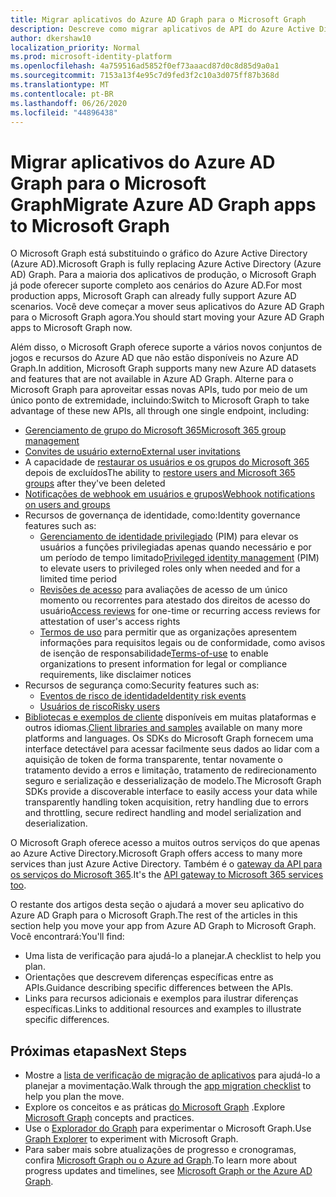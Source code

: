 ```yaml
---
title: Migrar aplicativos do Azure AD Graph para o Microsoft Graph
description: Descreve como migrar aplicativos de API do Azure Active Directory (Azure AD) para a API do Microsoft Graph.
author: dkershaw10
localization_priority: Normal
ms.prod: microsoft-identity-platform
ms.openlocfilehash: 4a759516ad5852f0ef73aaacd87d0c8d85d9a0a1
ms.sourcegitcommit: 7153a13f4e95c7d9fed3f2c10a3d075ff87b368d
ms.translationtype: MT
ms.contentlocale: pt-BR
ms.lasthandoff: 06/26/2020
ms.locfileid: "44896438"
---
```

# <a name="migrate-azure-ad-graph-apps-to-microsoft-graph"></a><span data-ttu-id="fc8da-103">Migrar aplicativos do Azure AD Graph para o Microsoft Graph</span><span class="sxs-lookup"><span data-stu-id="fc8da-103">Migrate Azure AD Graph apps to Microsoft Graph</span></span>

<span data-ttu-id="fc8da-104">O Microsoft Graph está substituindo o gráfico do Azure Active Directory (Azure AD).</span><span class="sxs-lookup"><span data-stu-id="fc8da-104">Microsoft Graph is fully replacing Azure Active Directory (Azure AD) Graph.</span></span> <span data-ttu-id="fc8da-105">Para a maioria dos aplicativos de produção, o Microsoft Graph já pode oferecer suporte completo aos cenários do Azure AD.</span><span class="sxs-lookup"><span data-stu-id="fc8da-105">For most production apps, Microsoft Graph can already fully support Azure AD scenarios.</span></span> <span data-ttu-id="fc8da-106">Você deve começar a mover seus aplicativos do Azure AD Graph para o Microsoft Graph agora.</span><span class="sxs-lookup"><span data-stu-id="fc8da-106">You should start moving your Azure AD Graph apps to Microsoft Graph now.</span></span>

<span data-ttu-id="fc8da-107">Além disso, o Microsoft Graph oferece suporte a vários novos conjuntos de jogos e recursos do Azure AD que não estão disponíveis no Azure AD Graph.</span><span class="sxs-lookup"><span data-stu-id="fc8da-107">In addition, Microsoft Graph supports many new Azure AD datasets and features that are not available in Azure AD Graph.</span></span> <span data-ttu-id="fc8da-108">Alterne para o Microsoft Graph para aproveitar essas novas APIs, tudo por meio de um único ponto de extremidade, incluindo:</span><span class="sxs-lookup"><span data-stu-id="fc8da-108">Switch to Microsoft Graph to take advantage of these new APIs, all through one single endpoint, including:</span></span>

- [<span data-ttu-id="fc8da-109">Gerenciamento de grupo do Microsoft 365</span><span class="sxs-lookup"><span data-stu-id="fc8da-109">Microsoft 365 group management</span></span>](/graph/office365-groups-concept-overview)
- [<span data-ttu-id="fc8da-110">Convites de usuário externo</span><span class="sxs-lookup"><span data-stu-id="fc8da-110">External user invitations</span></span>](/graph/api/resources/invitation?view=graph-rest-1.0)
- <span data-ttu-id="fc8da-111">A capacidade de [restaurar os usuários e os grupos do Microsoft 365](/graph/api/resources/directory?view=graph-rest-1.0) depois de excluídos</span><span class="sxs-lookup"><span data-stu-id="fc8da-111">The ability to [restore users and Microsoft 365 groups](/graph/api/resources/directory?view=graph-rest-1.0) after they've been deleted</span></span>
- [<span data-ttu-id="fc8da-112">Notificações de webhook em usuários e grupos</span><span class="sxs-lookup"><span data-stu-id="fc8da-112">Webhook notifications on users and groups</span></span>](/graph/webhooks?toc=./ref/toc.json&view=graph-rest-1.0)
- <span data-ttu-id="fc8da-113">Recursos de governança de identidade, como:</span><span class="sxs-lookup"><span data-stu-id="fc8da-113">Identity governance features such as:</span></span>
  - <span data-ttu-id="fc8da-114">[Gerenciamento de identidade privilegiado](/graph/api/resources/privilegedidentitymanagement-root?view=graph-rest-beta) (PIM) para elevar os usuários a funções privilegiadas apenas quando necessário e por um período de tempo limitado</span><span class="sxs-lookup"><span data-stu-id="fc8da-114">[Privileged identity management](/graph/api/resources/privilegedidentitymanagement-root?view=graph-rest-beta) (PIM) to elevate users to privileged roles only when needed and for a limited time period</span></span>
  - <span data-ttu-id="fc8da-115">[Revisões de acesso](/graph/api/resources/accessreviews-root?view=graph-rest-beta) para avaliações de acesso de um único momento ou recorrentes para atestado dos direitos de acesso do usuário</span><span class="sxs-lookup"><span data-stu-id="fc8da-115">[Access reviews](/graph/api/resources/accessreviews-root?view=graph-rest-beta) for one-time or recurring access reviews for attestation of user's access rights</span></span>
  - <span data-ttu-id="fc8da-116">[Termos de uso](/graph/api/resources/accessreviews-root?view=graph-rest-beta) para permitir que as organizações apresentem informações para requisitos legais ou de conformidade, como avisos de isenção de responsabilidade</span><span class="sxs-lookup"><span data-stu-id="fc8da-116">[Terms-of-use](/graph/api/resources/accessreviews-root?view=graph-rest-beta) to enable organizations to present information for legal or compliance requirements, like disclaimer notices</span></span>
- <span data-ttu-id="fc8da-117">Recursos de segurança como:</span><span class="sxs-lookup"><span data-stu-id="fc8da-117">Security features such as:</span></span>
  - [<span data-ttu-id="fc8da-118">Eventos de risco de identidade</span><span class="sxs-lookup"><span data-stu-id="fc8da-118">Identity risk events</span></span>](/graph/api/resources/identityriskevent?view=graph-rest-beta)
  - [<span data-ttu-id="fc8da-119">Usuários de risco</span><span class="sxs-lookup"><span data-stu-id="fc8da-119">Risky users</span></span>](/graph/api/resources/riskyuser?view=graph-rest-beta)
- <span data-ttu-id="fc8da-120">[Bibliotecas e exemplos de cliente](/graph/) disponíveis em muitas plataformas e outros idiomas.</span><span class="sxs-lookup"><span data-stu-id="fc8da-120">[Client libraries and samples](/graph/) available on many more platforms and languages.</span></span> <span data-ttu-id="fc8da-121">Os SDKs do Microsoft Graph fornecem uma interface detectável para acessar facilmente seus dados ao lidar com a aquisição de token de forma transparente, tentar novamente o tratamento devido a erros e limitação, tratamento de redirecionamento seguro e serialização e desserialização de modelo.</span><span class="sxs-lookup"><span data-stu-id="fc8da-121">The Microsoft Graph SDKs provide a discoverable interface to easily access your data while transparently handling token acquisition, retry handling due to errors and throttling, secure redirect handling and model serialization and deserialization.</span></span>

<span data-ttu-id="fc8da-122">O Microsoft Graph oferece acesso a muitos outros serviços do que apenas ao Azure Active Directory.</span><span class="sxs-lookup"><span data-stu-id="fc8da-122">Microsoft Graph offers access to many more services than just Azure Active Directory.</span></span> <span data-ttu-id="fc8da-123">Também é o [gateway da API para os serviços do Microsoft 365](/graph/).</span><span class="sxs-lookup"><span data-stu-id="fc8da-123">It's the [API gateway to Microsoft 365 services too](/graph/).</span></span>

<span data-ttu-id="fc8da-124">O restante dos artigos desta seção o ajudará a mover seu aplicativo do Azure AD Graph para o Microsoft Graph.</span><span class="sxs-lookup"><span data-stu-id="fc8da-124">The rest of the articles in this section help you move your app from Azure AD Graph to Microsoft Graph.</span></span> <span data-ttu-id="fc8da-125">Você encontrará:</span><span class="sxs-lookup"><span data-stu-id="fc8da-125">You'll find:</span></span>

- <span data-ttu-id="fc8da-126">Uma lista de verificação para ajudá-lo a planejar.</span><span class="sxs-lookup"><span data-stu-id="fc8da-126">A checklist to help you plan.</span></span>
- <span data-ttu-id="fc8da-127">Orientações que descrevem diferenças específicas entre as APIs.</span><span class="sxs-lookup"><span data-stu-id="fc8da-127">Guidance describing specific differences between the APIs.</span></span>
- <span data-ttu-id="fc8da-128">Links para recursos adicionais e exemplos para ilustrar diferenças específicas.</span><span class="sxs-lookup"><span data-stu-id="fc8da-128">Links to additional resources and examples to illustrate specific differences.</span></span>

## <a name="next-steps"></a><span data-ttu-id="fc8da-129">Próximas etapas</span><span class="sxs-lookup"><span data-stu-id="fc8da-129">Next Steps</span></span>

- <span data-ttu-id="fc8da-130">Mostre a [lista de verificação de migração de aplicativos](migrate-azure-ad-graph-planning-checklist.md) para ajudá-lo a planejar a movimentação.</span><span class="sxs-lookup"><span data-stu-id="fc8da-130">Walk through the [app migration checklist](migrate-azure-ad-graph-planning-checklist.md) to help you plan the move.</span></span>
- <span data-ttu-id="fc8da-131">Explore os conceitos e as práticas [do Microsoft Graph](/graph/overview) .</span><span class="sxs-lookup"><span data-stu-id="fc8da-131">Explore [Microsoft Graph](/graph/overview) concepts and practices.</span></span>
- <span data-ttu-id="fc8da-132">Use o [Explorador do Graph](https://aka.ms/ge) para experimentar o Microsoft Graph.</span><span class="sxs-lookup"><span data-stu-id="fc8da-132">Use [Graph Explorer](https://aka.ms/ge) to experiment with Microsoft Graph.</span></span>
- <span data-ttu-id="fc8da-133">Para saber mais sobre atualizações de progresso e cronogramas, confira [Microsoft Graph ou o Azure ad Graph](https://developer.microsoft.com/graph/blogs/microsoft-graph-or-azure-ad-graph/).</span><span class="sxs-lookup"><span data-stu-id="fc8da-133">To learn more about progress updates and timelines, see [Microsoft Graph or the Azure AD Graph](https://developer.microsoft.com/graph/blogs/microsoft-graph-or-azure-ad-graph/).</span></span>
